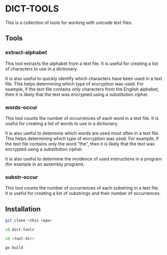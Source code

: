 # DICT-TOOLS

This is a collection of tools for working with unicode text files.

## Tools

### extract-alphabet

This tool extracts the alphabet from a text file. It is useful for
creating a list of characters to use in a dictionary.

It is also useful to quickly identify which characters have been used
in a text file. This helps determining which type of encryption was
used. For example, if the text file contains only characters from the
English alphabet, then it is likely that the text was encrypted using
a substitution cipher.

### words-occur

This tool counts the number of occurrences of each word in a text
file. It is useful for creating a list of words to use in a
dictionary.

It is also useful to determine which words are used most often in a
text file. This helps determining which type of encryption was
used. For example, if the text file contains only the word "the", then
it is likely that the text was encrypted using a substitution cipher.

It is also useful to determine the incidence of used instructions in a
program (for example in an assembly program).

### substr-occur

This tool counts the number of occurrences of each substring in a text
file. It is useful for creating a list of substrings and their number
of occurrences.

## Installation

```bash
git clone <this repo>

cd dict-tools

cd <tool-dir>

go build
```
